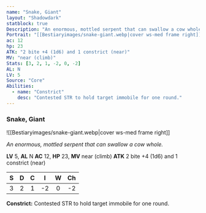 ```yaml
---
name: "Snake, Giant"
layout: "Shadowdark"
statblock: true
Description: "An enormous, mottled serpent that can swallow a cow whole."
Portrait: "[[Bestiaryimages/snake-giant.webp|cover ws-med frame right]]"
ac: 12
hp: 23
ATK: "2 bite +4 (1d6) and 1 constrict (near)"
MV: "near (climb)"
Stats: [3, 2, 1, -2, 0, -2]
AL: N
LV: 5
Source: "Core"
Abilities:
  - name: "Constrict"
    desc: "Contested STR to hold target immobile for one round."
---
```


### Snake, Giant

![[Bestiaryimages/snake-giant.webp|cover ws-med frame right]]

_An enormous, mottled serpent that can swallow a cow whole._

**LV** 5, **AL** N
**AC** 12, **HP** 23, **MV** near (climb)
**ATK** 2 bite +4 (1d6) and 1 constrict (near)

|  S  |  D  |  C  |  I  |  W  |  Ch  |
|:---:|:---:|:---:|:---:|:---:|:----:|
| 3 | 2 | 1 | -2 | 0 | -2 |

**Constrict:** Contested STR to hold target immobile for one round.

